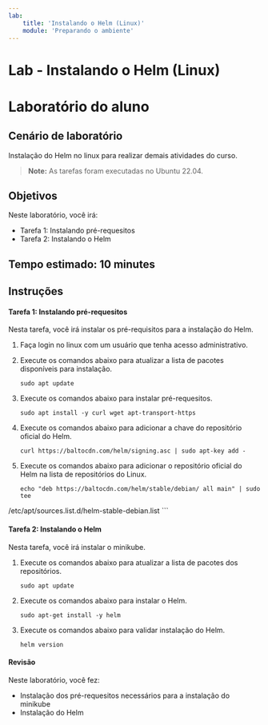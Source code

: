 ```yaml
---
lab:
    title: 'Instalando o Helm (Linux)'
    module: 'Preparando o ambiente'
---
```


# Lab - Instalando o Helm (Linux)

# Laboratório do aluno

## Cenário de laboratório

Instalação do Helm no linux para realizar demais atividades do curso.

>**Note:** As tarefas foram executadas no Ubuntu 22.04.

## Objetivos

Neste laboratório, você irá:

+ Tarefa 1: Instalando pré-requesitos
+ Tarefa 2: Instalando o Helm

## Tempo estimado: 10 minutes

## Instruções

#### Tarefa 1: Instalando pré-requesitos

Nesta tarefa, você irá instalar os pré-requisitos para a instalação do Helm.

1. Faça login no linux com um usuário que tenha acesso administrativo.

1. Execute os comandos abaixo para atualizar a lista de pacotes disponíveis para instalação.

    ```shell
    sudo apt update
    ```

1. Execute os comandos abaixo para instalar pré-requesitos.

    ```shell
    sudo apt install -y curl wget apt-transport-https
    ```

1. Execute os comandos abaixo para adicionar a chave do repositório oficial do Helm.

    ```shell
    curl https://baltocdn.com/helm/signing.asc | sudo apt-key add -
    ```

1. Execute os comandos abaixo para adicionar o repositório oficial do Helm na lista de repositórios do Linux.

    ```shell
    echo "deb https://baltocdn.com/helm/stable/debian/ all main" | sudo tee
/etc/apt/sources.list.d/helm-stable-debian.list
    ```

#### Tarefa 2: Instalando o Helm

Nesta tarefa, você irá instalar o minikube.

1. Execute os comandos abaixo para atualizar a lista de pacotes dos repositórios.

    ```shell
    sudo apt update
    ```

1. Execute os comandos abaixo para instalar o Helm.

    ```shell
    sudo apt-get install -y helm
    ```

1. Execute os comandos abaixo para validar instalação do Helm.

    ```shell
    helm version
    ```

#### Revisão

Neste laboratório, você fez:

- Instalação dos pré-requesitos necessários para a instalação do minikube
- Instalação do Helm